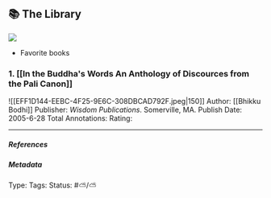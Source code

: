 ## 📚 The Library  # 

![](https://w0.peakpx.com/wallpaper/534/8/HD-wallpaper-archivist-art-luminos-book-yellow-fantasy-girl-library-julie-dillon-blue.jpg)

- Favorite books

### 1. [[In the Buddha's Words An Anthology of Discources from the Pali Canon]]

![[EFF1D144-EEBC-4F25-9E6C-308DBCAD792F.jpeg|150]]
Author: [[Bhikku Bodhi]]
Publisher: _Wisdom Publications_. Somerville, MA.
Publish Date: 2005-6-28
Total Annotations:
Rating:

___

##### References



##### Metadata

Type: 
Tags:
Status: #⛅️/⛅️ 